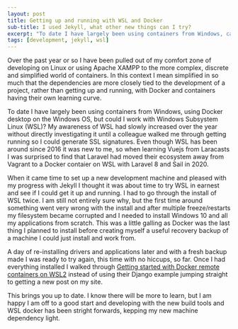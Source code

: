 ```yaml
---
layout: post
title: Getting up and running with WSL and Docker
sub-title: I used Jekyll, what other new things can I try?
excerpt: "To date I have largely been using containers from Windows, can I work with WSL?"
tags: [development, jekyll, wsl]
---
```


Over the past year or so I have been pulled out of my comfort zone of developing on Linux or using Apache XAMPP to the more complex, discrete and simplified world of containers. In this context I mean simplified in so much that the dependencies are more closely tied to the development of a project, rather than getting up and running, with Docker and containers having their own learning curve.

To date I have largely been using containers from Windows, using Docker desktop on the Windows OS, but could I work with Windows Subsystem Linux (WSL)? My awareness of WSL had slowly increased over the year without directly investigating it until a colleague walked me through getting running so I could generate SSL signatures. Even though WSL has been around since 2016 it was new to me, so when learning Vuejs from Laracasts I was surprised to find that Laravel had moved their ecosystem away from Vagrant to a Docker contaier on WSL with Laravel 8 and Sail in 2020.

When it came time to set up a new development machine and pleased with my progress with Jekyll I thought it was about time to try WSL in earnest and see if I could get it up and running. I had to go through the install of WSL twice. I am still not entirely sure why, but the first time around something went very wrong with the install and after multiple freeze/restarts my filesystem became corrupted and I needed to install Windows 10 and all my applications from scratch. This was a little galling as Docker was the last thing I planned to install before creating myself a useful recovery backup of a machine I could just install and work from.

A day of re-installing drivers and applications later and with a fresh backup made I was ready to try again, this time with no hiccups, so far. Once I had everything installed I walked through [Getting started with Docker remote containers on WSL2](https://docs.microsoft.com/en-us/windows/wsl/tutorials/wsl-containers) instead of using their Django example jumping straight to getting a new post on my site.

This brings you up to date. I know there will be more to learn, but I am happy I am off to a good start and developing with the new build tools and WSL docker has been stright forwards, kepping my new machine dependency light.
